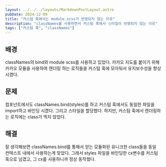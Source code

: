 ```yaml
---
layout: ../../../layouts/MarkdownPostLayout.astro
pubDate: 2024-12-09
title: "커스텀 훅에서는 module.scss가 반영되지 않는 이유"
description: "classNames를 사용하면서 커스텀 훅에서 스타일이 반영되지 않는 이유"
tags: ["커스텀 훅", "classNames"]
---
```


## 배경
classNames의 bind와 module scss를 사용하고 있었다.
카카오 지도를 붙이기 위해 카카오 모듈을 사용하여 렌더링 하는 로직들을 커스텀 훅에 모아둬서 유지보수성을 향상시켰다.

## 문제
컴포넌트에서도 classNames.bind(styles)를 하고 커스텀 훅에서도 동일한 파일을 import하고 바인딩 시켰다. 그리고 스타일을 할당했다. 하지만, 커스텀 훅에서 렌더링하는 로직에는 class가 먹지 않았다.

## 해결
잘 생각해보면 classNames.bind를 통해서 얻는 모듈화된 유니크한 class들을 동일 컨텍스트 내에서 사용하는게 맞았다. 그래서 styles 파일을 바인딩한 cx변수를 커스텀 훅으로 넘겼고, 그 cx를 사용하니까 정상 동작했다.